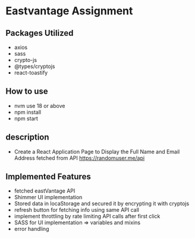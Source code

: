 # Eastvantage Assignment

## Packages Utilized
- axios
- sass
- crypto-js
- @types/cryptojs
- react-toastify

## How to use 
- nvm use 18 or above 
- npm install
- npm start

## description
- Create a React Application Page to Display the Full Name and Email Address fetched from API https://randomuser.me/api

## Implemented Features 
- fetched eastVantage API 
- Shimmer UI implementation
- Stored data in locaStorage and secured it by encrypting it with cryptojs
- refresh button for fetching info using same API call
- implement throttling by rate limiting API calls after first click 
- SASS for UI implementation => variables and mixins 
- error handling 
